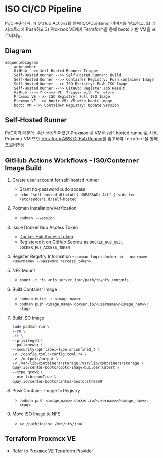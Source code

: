 # ISO CI/CD Pipeline

PoC 수준에서, 1) GitHub Actions를 통해 ISO/Container 이미지를 빌드하고, 2) 레지스트리에 Push하고 3) Proxmox VE에서 Terraform을 통해 bootc 기반 VM을 프로비저닝.

## Diagram

```mermaid
sequenceDiagram
    autonumber
    GitHub -->> Self-Hosted Runner: Trigger
    Self-Hosted Runner -->> Self-Hosted Runner: Build
    Self-Hosted Runner -->> Container Registry: Push container Image
    Self-Hosted Runner -->> ISO Registry: Push ISO Image
    Self-Hosted Runner -->> GitHub: Register Job Result
    GitHub -->> Proxmox VE: Trigger with Terraform
    Proxmox VE -->> ISO Registry: Pull ISO Image
    Proxmox VE -->> bootc VM: VM with bootc image
    bootc VM -->> Container Registry: Update Version

```

## Self-Hosted Runner

PoC이기 때문에, 우선 생성되어있던 Proxmox 내 VM을 self-hosted runner로 사용.  
Proxmox VM 또한 [Terraform AWS GitHub Runner](https://github.com/github-aws-runners/terraform-aws-github-runner/tree/main)를 참고하여 Terraform을 통해 프로비저닝

## GitHub Actions Workflows - ISO/Conterner Image Build

1. Create user account for self-hosted runner
   - Grant no-password sudo access
   - `echo "self-hosted ALL=(ALL) NOPASSWD: ALL" | sudo tee /etc/sudoers.d/self-hosted`
2. Podman Installation/Verification
   - `podman --version`
3. Issue Docker Hub Access Token
   - [Docker Hub Access Token](https://docs.docker.com/docker-hub/access-tokens/)
   - Registered it on GitHub Secrets as `DOCKER_HUB_USER`, `DOCKER_HUB_ACCESS_TOKEN`
4. Register Registry Information - `podman login docker.io --username <username> --password <access_token>`
5. NFS Mount
   - `mount -t nfs <nfs_server_ip>:/path/to/nfs /mnt/nfs`
6. Build Container Image
   - `podman build -t <image_name> .`
   - `podman push <image_name> docker.io/<username>/<image_name>:<tag>`
7. Build ISO Image

   ```bash
   sudo podman run \
   --rm \
   -it \
   --privileged \
   --pull=newer \
   --security-opt label=type:unconfined_t \
   -v ./config.toml:/config.toml:ro \
   -v ./output:/output \
   -v /var/lib/containers/storage:/var/lib/containers/storage \
   quay.io/centos-bootc/bootc-image-builder:latest \
   --type qcow2 \
   --use-librepo=True \
   quay.io/centos-bootc/centos-bootc:stream9
   ```

8. Push Container Image to Registry
   - `podman push <image_name> docker.io/<username>/<image_name>:<tag>`
9. Move ISO Image to NFS
   - `mv /path/to/iso /mnt/nfs/iso/`

## Terraform Proxmox VE

- Refer to [Proxmox VE Terraform Provider](https://registry.terraform.io/providers/Terraform-for-Proxmox/proxmox/latest/docs)

